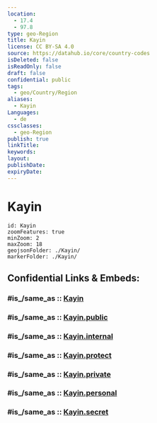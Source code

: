 ```yaml
---
location:
  - 17.4
  - 97.8
type: geo-Region
title: Kayin
license: CC BY-SA 4.0
source: https://datahub.io/core/country-codes
isDeleted: false
isReadOnly: false
draft: false
confidential: public
tags:
  - geo/Country/Region
aliases:
  - Kayin
Languages:
  - de
cssclasses:
  - geo-Region
publish: true
linkTitle:
keywords:
layout:
publishDate:
expiryDate:
---
```


# Kayin

```leaflet
id: Kayin
zoomFeatures: true 
minZoom: 2 
maxZoom: 18
geojsonFolder: ./Kayin/
markerFolder: ./Kayin/
```


## Confidential Links & Embeds: 

### #is_/same_as :: [Kayin](/_Standards/Earth/Continent/Asia/Asia~South~East/Myanmar/States~Myanmar/Kayin.md) 

### #is_/same_as :: [Kayin.public](/_public/Earth/Continent/Asia/Asia~South~East/Myanmar/States~Myanmar/Kayin.public.md) 

### #is_/same_as :: [Kayin.internal](/_internal/Earth/Continent/Asia/Asia~South~East/Myanmar/States~Myanmar/Kayin.internal.md) 

### #is_/same_as :: [Kayin.protect](/_protect/Earth/Continent/Asia/Asia~South~East/Myanmar/States~Myanmar/Kayin.protect.md) 

### #is_/same_as :: [Kayin.private](/_private/Earth/Continent/Asia/Asia~South~East/Myanmar/States~Myanmar/Kayin.private.md) 

### #is_/same_as :: [Kayin.personal](/_personal/Earth/Continent/Asia/Asia~South~East/Myanmar/States~Myanmar/Kayin.personal.md) 

### #is_/same_as :: [Kayin.secret](/_secret/Earth/Continent/Asia/Asia~South~East/Myanmar/States~Myanmar/Kayin.secret.md)

